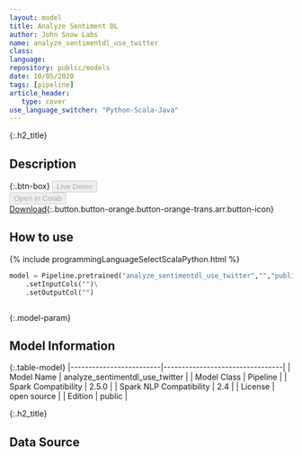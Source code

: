 ```yaml
---
layout: model
title: Analyze Sentiment DL
author: John Snow Labs
name: analyze_sentimentdl_use_twitter
class: 
language: 
repository: public/models
date: 10/05/2020
tags: [pipeline]
article_header:
   type: cover
use_language_switcher: "Python-Scala-Java"
---
```


{:.h2_title}
## Description 




{:.btn-box}
<button class="button button-orange" disabled>Live Demo</button><br/><button class="button button-orange" disabled>Open in Colab</button><br/>[Download](https://s3.amazonaws.com/auxdata.johnsnowlabs.com/public/models/analyze_sentimentdl_use_twitter_en_2.5.0_2.4_1589108892106.zip){:.button.button-orange.button-orange-trans.arr.button-icon}<br/>

## How to use 
<div class="tabs-box" markdown="1">

{% include programmingLanguageSelectScalaPython.html %}

```python
model = Pipeline.pretrained("analyze_sentimentdl_use_twitter","","public/models")\
	.setInputCols("")\
	.setOutputCol("")
```

```scala

```
</div>



{:.model-param}
## Model Information

{:.table-model}
|-------------------------|---------------------------------|
| Model Name              | analyze_sentimentdl_use_twitter |
| Model Class             | Pipeline                        |
| Spark Compatibility     | 2.5.0                           |
| Spark NLP Compatibility | 2.4                             |
| License                 | open source                     |
| Edition                 | public                          |




{:.h2_title}
## Data Source


